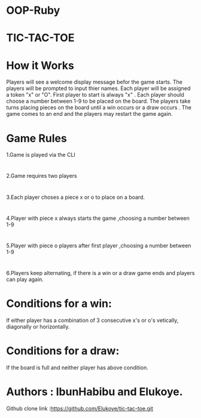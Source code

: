 # OOP-Ruby
# TIC-TAC-TOE 
#
# How it Works
Players will see a welcome display message befor the game starts. The players will be prompted to input thier names. Each player will be assigned a token "x" or "O". First player to start is always "x" . Each player should choose a number between 1-9 to be placed on the board. The players take turns placing pieces on the board until a win occurs or a draw occurs . The game comes to an end and the players may restart the game again.
#
# Game Rules
1.Game is played via the CLI
#
2.Game requires two players
#
3.Each player choses a piece x or o to place on a board.
#
4.Player with piece x always starts the game ,choosing a number between 1-9
#
5.Player with piece o players after first player ,choosing a number between 1-9
#
6.Players keep alternating, if there is a win or a draw game ends and players can play again.

# Conditions for a win:
If either player has a combination of 3 consecutive x's or o's vetically, diagonally or horizontally.

# Conditions for a draw:
If the board is full and neither player has above condition.

# Authors :  IbunHabibu and Elukoye.

Github clone link :https://github.com/Elukoye/tic-tac-toe.git